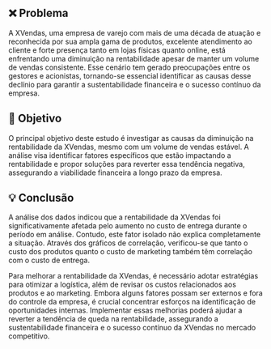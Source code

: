 ## ❌ Problema

A XVendas, uma empresa de varejo com mais de uma década de atuação e reconhecida por sua ampla gama de produtos, excelente atendimento ao cliente e forte presença tanto em lojas físicas quanto online, está enfrentando uma diminuição na rentabilidade apesar de manter um volume de vendas consistente. Esse cenário tem gerado preocupações entre os gestores e acionistas, tornando-se essencial identificar as causas desse declínio para garantir a sustentabilidade financeira e o sucesso contínuo da empresa.

 ## 🎯 Objetivo
 
O principal objetivo deste estudo é investigar as causas da diminuição na rentabilidade da XVendas, mesmo com um volume de vendas estável. A análise visa identificar fatores específicos que estão impactando a rentabilidade e propor soluções para reverter essa tendência negativa, assegurando a viabilidade financeira a longo prazo da empresa.

## 💡 Conclusão

A análise dos dados indicou que a rentabilidade da XVendas foi significativamente afetada pelo aumento no custo de entrega durante o período em análise. Contudo, este fator isolado não explica completamente a situação. Através dos gráficos de correlação, verificou-se que tanto o custo dos produtos quanto o custo de marketing também têm correlação com o custo de entrega.

Para melhorar a rentabilidade da XVendas, é necessário adotar estratégias para otimizar a logística, além de revisar os custos relacionados aos produtos e ao marketing. Embora alguns fatores possam ser externos e fora do controle da empresa, é crucial concentrar esforços na identificação de oportunidades internas. Implementar essas melhorias poderá ajudar a reverter a tendência de queda na rentabilidade, assegurando a sustentabilidade financeira e o sucesso contínuo da XVendas no mercado competitivo.
